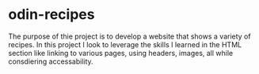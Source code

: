 # odin-recipes
The purpose of thie project is to develop a website that shows a variety of recipes. In this project I look to leverage the skills I learned in the HTML section like linking to various pages, using headers, images, all while consdiering accessability. 